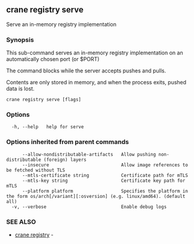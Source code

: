 ## crane registry serve

Serve an in-memory registry implementation

### Synopsis

This sub-command serves an in-memory registry implementation on an automatically chosen port (or $PORT)

The command blocks while the server accepts pushes and pulls.

Contents are only stored in memory, and when the process exits, pushed data is lost.

```
crane registry serve [flags]
```

### Options

```
  -h, --help   help for serve
```

### Options inherited from parent commands

```
      --allow-nondistributable-artifacts   Allow pushing non-distributable (foreign) layers
      --insecure                           Allow image references to be fetched without TLS
      --mtls-certificate string            Certificate path for mTLS
      --mtls-key string                    Certificate key path for mTLS
      --platform platform                  Specifies the platform in the form os/arch[/variant][:osversion] (e.g. linux/amd64). (default all)
  -v, --verbose                            Enable debug logs
```

### SEE ALSO

* [crane registry](crane_registry.md)	 - 

